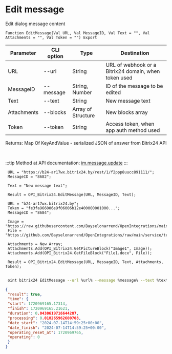 ﻿---
sidebar_position: 2
---

# Edit message
 Edit dialog message content



`Function EditMessage(Val URL, Val MessageID, Val Text = "", Val Attachments = "", Val Token = "") Export`

 | Parameter | CLI option | Type | Destination |
 |-|-|-|-|
 | URL | --url | String | URL of webhook or a Bitrix24 domain, when token used |
 | MessageID | --message | String, Number | ID of the message to be edited |
 | Text | --text | String | New message text |
 | Attachments | --blocks | Array of Structure | New blocks array |
 | Token | --token | String | Access token, when app auth method used |

 
 Returns: Map Of KeyAndValue - serialized JSON of answer from Bitrix24 API

<br/>

:::tip
Method at API documentation: [im.message.update](https://dev.1c-bitrix.ru/learning/course/?COURSE_ID=93&LESSON_ID=12117)
:::
<br/>


```bsl title="Code example"
 URL = "https://b24-ar17wx.bitrix24.by/rest/1/f2ppp8uucc891111/";
 MessageID = "8682";
 
 Text = "New message text";
 
 Result = OPI_Bitrix24.EditMessage(URL, MessageID, Text);
 
 URL = "b24-ar17wx.bitrix24.by";
 Token = "fe3fa966006e9f06006b12e400000001000...";
 MessageID = "8684";
 
 Image = "https://raw.githubusercontent.com/Bayselonarrend/OpenIntegrations/main/service/test_data/picture.jpg";
 File = "https://github.com/Bayselonarrend/OpenIntegrations/raw/main/service/test_data/document.docx";
 
 Attachments = New Array;
 Attachments.Add(OPI_Bitrix24.GetPictureBlock("Image1", Image));
 Attachments.Add(OPI_Bitrix24.GetFileBlock("File1.docx", File));
 
 Result = OPI_Bitrix24.EditMessage(URL, MessageID, Text, Attachments, Token);
```
	


```sh title="CLI command example"
 
 oint bitrix24 EditMessage --url %url% --message %message% --text %text% --blocks %blocks% --token %token%

```

```json title="Result"
{
 "result": true,
 "time": {
 "start": 1720969165.17314,
 "finish": 1720969165.21621,
 "duration": 0.0430619716644287,
 "processing": 0.018265962600708,
 "date_start": "2024-07-14T14:59:25+00:00",
 "date_finish": "2024-07-14T14:59:25+00:00",
 "operating_reset_at": 1720969765,
 "operating": 0
 }
}
```
